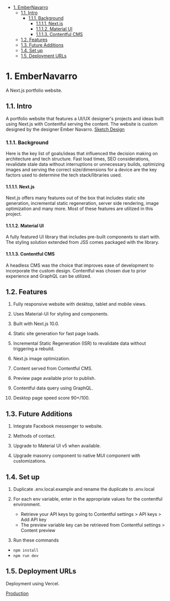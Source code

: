 - [1. EmberNavarro](#1-embernavarro)
  - [1.1. Intro](#11-intro)
    - [1.1.1. Background](#111-background)
      - [1.1.1.1. Next.js](#1111-nextjs)
      - [1.1.1.2. Material UI](#1112-material-ui)
      - [1.1.1.3. Contentful CMS](#1113-contentful-cms)
  - [1.2. Features](#12-features)
  - [1.3. Future Additions](#13-future-additions)
  - [1.4. Set up](#14-set-up)
  - [1.5. Deployment URLs](#15-deployment-urls)

# 1. EmberNavarro

A Next.js portfolio website.

## 1.1. Intro

A portfolio website that features a UI/UX designer's projects and ideas built using Next.js with Contentful serving the content. The website is custom designed by the designer Ember Navarro.
[Sketch Design](https://sketch.cloud/s/dbb46be9-8092-409e-89d3-804a4ff86bfe)

### 1.1.1. Background

Here is the key list of goals/ideas that influenced the decision making on architecture and tech structure.
Fast load times, SEO considerations, revalidate stale data without interruptions or unnecessary builds, optimizing images and serving the correct size/dimensions for a device are the key factors used to determine the tech stack/libraries used.

#### 1.1.1.1. Next.js

Next.js offers many features out of the box that includes static site generation, incremental static regeneration, server side rendering, image optimization and many more. Most of these features are utilized in this project.

#### 1.1.1.2. Material UI

A fully featured UI library that includes pre-built components to start with. The styling solution extended from JSS comes packaged with the library.

#### 1.1.1.3. Contentful CMS

A headless CMS was the choice that improves ease of development to incorporate the custom design. Contentful was chosen due to prior experience and GraphQL can be utilized.

## 1.2. Features

1. Fully responsive website with desktop, tablet and mobile views.

2. Uses Material-UI for styling and components.

3. Built with Next.js 10.0.

4. Static site generation for fast page loads.

5. Incremental Static Regeneration (ISR) to revalidate data without triggering a rebuild.

6. Next.js image optimization.

7. Content served from Contentful CMS.

8. Preview page available prior to publish.

9. Contentful data query using GraphQL.

10. Desktop page speed score 90+/100.

## 1.3. Future Additions

1. Integrate Facebook messenger to website.

2. Methods of contact.

3. Upgrade to Material UI v5 when available.

4. Upgrade masonry component to native MUI component with customizations.

## 1.4. Set up

1. Duplicate .env.local.example and rename the duplicate to .env.local

2. For each env variable, enter in the appropriate values for the contentful environment.

   - Retrieve your API keys by going to Contentful settings > API keys > Add API key
   - The preview variable key can be retrieved from Contentful settings > Content preview

3. Run these commands

- `npm install`
- `npm run dev`

## 1.5. Deployment URLs

Deployment using Vercel.

[Production](https://embernavarro.com/)
